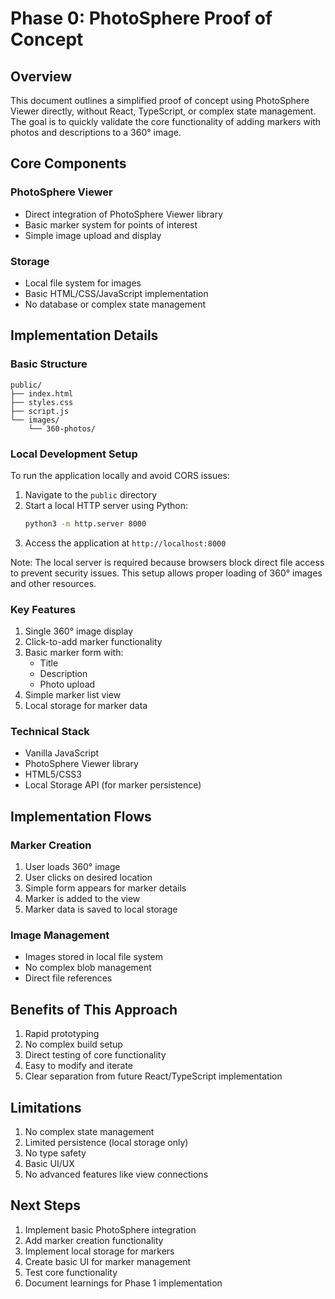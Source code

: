 # Phase 0: PhotoSphere Proof of Concept

## Overview
This document outlines a simplified proof of concept using PhotoSphere Viewer directly, without React, TypeScript, or complex state management. The goal is to quickly validate the core functionality of adding markers with photos and descriptions to a 360° image.

## Core Components

### PhotoSphere Viewer
- Direct integration of PhotoSphere Viewer library
- Basic marker system for points of interest
- Simple image upload and display

### Storage
- Local file system for images
- Basic HTML/CSS/JavaScript implementation
- No database or complex state management

## Implementation Details

### Basic Structure
```
public/
├── index.html
├── styles.css
├── script.js
└── images/
    └── 360-photos/
```

### Local Development Setup
To run the application locally and avoid CORS issues:
1. Navigate to the `public` directory
2. Start a local HTTP server using Python:
   ```bash
   python3 -m http.server 8000
   ```
3. Access the application at `http://localhost:8000`

Note: The local server is required because browsers block direct file access to prevent security issues. This setup allows proper loading of 360° images and other resources.

### Key Features
1. Single 360° image display
2. Click-to-add marker functionality
3. Basic marker form with:
   - Title
   - Description
   - Photo upload
4. Simple marker list view
5. Local storage for marker data

### Technical Stack
- Vanilla JavaScript
- PhotoSphere Viewer library
- HTML5/CSS3
- Local Storage API (for marker persistence)

## Implementation Flows

### Marker Creation
1. User loads 360° image
2. User clicks on desired location
3. Simple form appears for marker details
4. Marker is added to the view
5. Marker data is saved to local storage

### Image Management
- Images stored in local file system
- No complex blob management
- Direct file references

## Benefits of This Approach
1. Rapid prototyping
2. No complex build setup
3. Direct testing of core functionality
4. Easy to modify and iterate
5. Clear separation from future React/TypeScript implementation

## Limitations
1. No complex state management
2. Limited persistence (local storage only)
3. No type safety
4. Basic UI/UX
5. No advanced features like view connections

## Next Steps
1. Implement basic PhotoSphere integration
2. Add marker creation functionality
3. Implement local storage for markers
4. Create basic UI for marker management
5. Test core functionality
6. Document learnings for Phase 1 implementation 